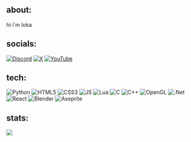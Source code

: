 ## about:
hi i'm loka

## socials:
[![Discord](https://img.shields.io/badge/Discord-%237289DA.svg?logo=discord&logoColor=white)](https://discord.com/users/1193001469356540006) [![X](https://img.shields.io/badge/X-black.svg?logo=X&logoColor=white)](https://x.com/lotuspusher) [![YouTube](https://img.shields.io/badge/YouTube-%23FF0000.svg?logo=YouTube&logoColor=white)](https://youtube.com/@lotuspusher) 

## tech:
![Python](https://img.shields.io/badge/python-3670A0?style=for-the-badge&logo=python&logoColor=ffdd54) ![HTML5](https://img.shields.io/badge/html5-%23E34F26.svg?style=for-the-badge&logo=html5&logoColor=white) ![CSS3](https://img.shields.io/badge/css3-%231572B6.svg?style=for-the-badge&logo=css3&logoColor=white) ![JS](https://img.shields.io/badge/js-%23323330.svg?style=for-the-badge&logo=javascript&logoColor=%23F7DF1E) ![Lua](https://img.shields.io/badge/lua-%232C2D72.svg?style=for-the-badge&logo=lua&logoColor=white) ![C](https://img.shields.io/badge/c-%2300599C.svg?style=for-the-badge&logo=c&logoColor=white) ![C++](https://img.shields.io/badge/c++-%2300599C.svg?style=for-the-badge&logo=c%2B%2B&logoColor=white) ![OpenGL](https://img.shields.io/badge/OpenGL-%23FFFFFF.svg?style=for-the-badge&logo=opengl) ![.Net](https://img.shields.io/badge/.NET-5C2D91?style=for-the-badge&logo=.net&logoColor=white) ![React](https://img.shields.io/badge/react-%2320232a.svg?style=for-the-badge&logo=react&logoColor=%2361DAFB) ![Blender](https://img.shields.io/badge/blender-%23F5792A.svg?style=for-the-badge&logo=blender&logoColor=white) ![Aseprite](https://img.shields.io/badge/Aseprite-FFFFFF?style=for-the-badge&logo=Aseprite&logoColor=#7D929E)
## stats:
![](https://github-readme-stats.vercel.app/api/top-langs/?username=lokakrp&theme=gruvbox&hide_border=true&include_all_commits=false&count_private=false&layout=compact)

<!-- --- -->
<!-- [![](https://visitcount.itsvg.in/api?id=lokakrp&icon=0&color=0)](https://visitcount.itsvg.in) -->
